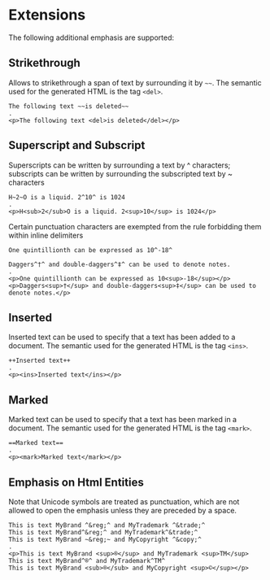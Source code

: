 # Extensions

The following additional emphasis are supported:

## Strikethrough
 
Allows to strikethrough a span of text by surrounding it by `~~`. The semantic used for the generated HTML is the tag `<del>`.

```````````````````````````````` example
The following text ~~is deleted~~
.
<p>The following text <del>is deleted</del></p>
````````````````````````````````

## Superscript and Subscript
 
Superscripts can be written by surrounding a text by ^ characters; subscripts can be written by surrounding the subscripted text by ~ characters

```````````````````````````````` example
H~2~O is a liquid. 2^10^ is 1024
.
<p>H<sub>2</sub>O is a liquid. 2<sup>10</sup> is 1024</p>
````````````````````````````````
 
Certain punctuation characters are exempted from the rule forbidding them within inline delimiters

```````````````````````````````` example
One quintillionth can be expressed as 10^-18^

Daggers^†^ and double-daggers^‡^ can be used to denote notes.
.
<p>One quintillionth can be expressed as 10<sup>-18</sup></p>
<p>Daggers<sup>†</sup> and double-daggers<sup>‡</sup> can be used to denote notes.</p>
````````````````````````````````

## Inserted

Inserted text can be used to specify that a text has been added to a document.  The semantic used for the generated HTML is the tag `<ins>`.
 
```````````````````````````````` example
++Inserted text++
.
<p><ins>Inserted text</ins></p>
````````````````````````````````

## Marked

Marked text can be used to specify that a text has been marked in a document.  The semantic used for the generated HTML is the tag `<mark>`.
 
```````````````````````````````` example
==Marked text==
.
<p><mark>Marked text</mark></p>
````````````````````````````````

## Emphasis on Html Entities

Note that Unicode symbols are treated as punctuation, which are not allowed to open the emphasis unless they are preceded by a space.

```````````````````````````````` example
This is text MyBrand ^&reg;^ and MyTrademark ^&trade;^
This is text MyBrand^&reg;^ and MyTrademark^&trade;^
This is text MyBrand ~&reg;~ and MyCopyright ^&copy;^
.
<p>This is text MyBrand <sup>®</sup> and MyTrademark <sup>TM</sup>
This is text MyBrand^®^ and MyTrademark^TM^
This is text MyBrand <sub>®</sub> and MyCopyright <sup>©</sup></p>
````````````````````````````````
